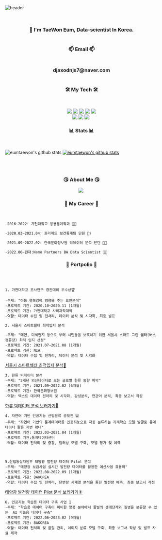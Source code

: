 </p>  
<br>

![header](https://capsule-render.vercel.app/api?type=Cylinder&color=auto&height=200&section=header&text=Welcome!%20&fontSize=90&animation=fadeIn&fontAlignY=50&desc=Taewon's%20GitHub%20Profile!&descAlignY=75&descAlign=62)
  
</p>  
<br>

  
<h3 align="center"> 📣 I'm TaeWon Eum, Data-scientist In Korea.
<br/> <br/> 
<h3 align="center"> 📫 Email 📫
<br/><br/>
<h3 align="center"> djaxodnjs7@naver.com
<br/><br/>  
  
  
<h3 align="center">🛠 My Tech 🛠</h3>
<br/>
<p align="center">
<img src="https://img.shields.io/badge/Python-green?style=flat&logo=Python&logoColor={3776AB}"/> <img src="https://img.shields.io/badge/Pytorch-orange?style=flat&logo=Pytorch&logoColor={EE4C2C}"/>
<img src="https://img.shields.io/badge/R-blue?style=flat&logo=R&logoColor={276DC3}"/>
<img src="https://img.shields.io/badge/RStudio-skyblue?style=flat&logo=R&logoColor={75AADB}"/>
<img src="https://img.shields.io/badge/MySQL-skyblue?style=flat&logo=MySQL&logoColor={4479A1}"/>
<br>
<img src="https://img.shields.io/badge/Google Colab-black?style=flat&logo=Google Colab&logoColor="/>
<img src="https://img.shields.io/badge/Jupyter-black?style=flat&logo=Jupyter&logoColor={F37626}"/>
<img src="https://img.shields.io/badge/Qgis-589632?style=flat-square&logo=Qgis&logoColor=white"/>&nbsp 
  
  
  <br/>
  
  
  
 <h3 align="center"> 	📊 Stats	📊 </h3><br/>

![eumtaewon's github stats](https://github-readme-stats.vercel.app/api?username=eumtaewon&show_icons=true) 
[![eumtaewon's github stats](https://github-readme-stats.vercel.app/api/top-langs/?username=eumtaewon&show_icons=true&hide_border=true&title_color=004386&icon_color=004386&layout=compact)](https://github.com/eumtaewon)    
  
  
  
<br/><br/>  
  
  
<h3 align="center"> 	😘 About Me	😘 </h3>
<p align="center">
<a href="https://www.instagram.com/omtae_sk1/"><img src="https://img.shields.io/badge/Instagram-E4405F?style=flat-square&logo=Instagram&logoColor=white&link=https://www.instagram.com/omage_sk1/"/></a>&nbsp

  
 <br/>

<h3 align="center"> 	 🤵 My Career 🤵 </h3> <br/>
  
 ```
-2016~2022: 가천대학교 응용통계학과 👨‍🎓
  
-2020.03~2021.04: 프리메드 보건통계팀 단원 👨‍⚕️
  
-2021.09~2022.02: 한국문화정보원 빅데이터 분석 인턴 👨‍💼
  
-2022.06~현재:Nemo Partners BA Data Scientist 👨‍🔬
 ```
  
 
<h3 align="center"> 	📄  Portpolio  📄  </h3><br/><br/>
  
 ```
1. 가천대학교 조사연구 경진대회 우수상🏆️
 
-주제: "아동 행복감에 영향을 주는 요인분석"
-프로젝트 기간: 2020.10~2020.11 (1개월)
-프로젝트 기관: 가천대학교 사회과학대학
-역할: 데이터 수집 및 전처리, 데이터 분석 및 시각화, 최종 발표
 ```

  ```
2. 서울시 스마트쉘터 최적입지 분석

-주제: "매연, 미세먼지 등으로 부터 시민들을 보호하기 위한 서울시 스마트 그린 쉘터(버스 정류장) 최적 입지 선정"
-프로젝트 기간: 2021.07~2021.08 (1개월)
-프로젝트 기관: NIA
-역할: 데이터 수집 및 전처리, 데이터 분석 및 시각화
 ```
[서울시 스마트쉘터 최적입지 분석📍](https://github.com/eumtaewon/Smart-shelter-optimal-loaction-selection)
<br/> 

  ```
3. 한류 빅데이터 분석 
-주제: "5개년 외신데이터로 보는 글로벌 한류 동향 파악"
-프로젝트 기간: 2021.09~2022.02 (6개월)
-프로젝트 기관: 한국문화정보원
-역할: 텍스트 데이터 전처리 및 시각화, 감성분석, 연관어 분석, 최종 보고서 작성 
 ```  
 
[한류 빅데이터 분석 보러가기📰](https://github.com/eumtaewon/sentimental-analysis-in-R)   

```
4. 자연어 기반 인공지능 산업분류 공모전 💻
-주제: "자연어 기반의 통계데이터를 인공지능으로 자동 분류하는 기계학습 모델 발굴로 통계 데이터 활용 저변 확대"
-프로젝트 기간: 2022.03~2021.04 (1개월)
-프로젝트 기관:통계데이터센터
-역할: 데이터 전처리 및 증강, 딥러닝 모델 구축, 모델 평가 및 예측
 ```
 
<br/>
 
```
5.산업통상자원부 태양광 발전량 데이터 Pilot 분석 
-주제: "태양광 보급사업 실시간 발전량 데이터를 활용한 예산사업 효율화"
-프로젝트 기간: 2022.08~2022.09 (1개월)
-프로젝트 기관: BAKOREA
-역할: 데이터 수집 및 전처리, 단변량 시계열 분석을 통한 발전량 예측, 최종 보고서 작성
 ```  
[태양광 발전량 데이터 Pilot 분석 보러가기☀️](https://github.com/eumtaewon/Neural-prophet)   

```
6. 인공지능 학습용 데이터 구축 사업 🐝
-주제: "학습용 데이터 구축이 미비한 양봉 분야에서 꿀벌의 생애단계와 질병을 분류할 수 있는  AI 학습용 데이터 구축"
-프로젝트 기간: 2022.06~2023.02 (9개월)
-프로젝트 기관: BAKOREA
-역할: 데이터 전처리 및 품질 관리, 이미지 분류 모델 구축, 최종 보고서 작성 및 발표 자료 제작
 ```
